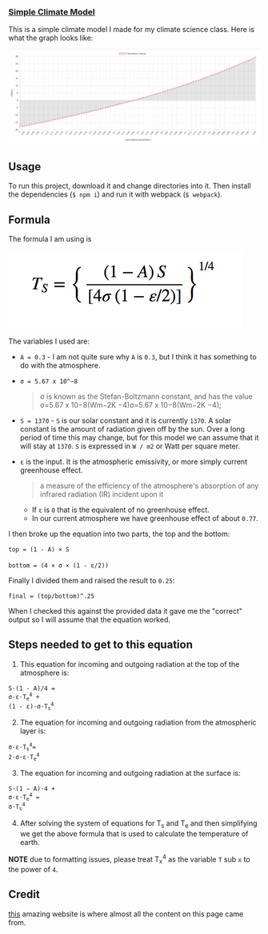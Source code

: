 ### [Simple Climate Model](http://climate-model.surge.sh/)

This is a simple climate model I made for my climate science class. Here is what the graph looks like:

![graph](./images/graph.png)

## Usage
To run this project, download it and change directories into it. Then install the dependencies (`$ npm i`) and run it with webpack (`$ webpack`).

## Formula
The formula I am using is

![formula](./images/fromula.png)

The variables I used are:
- `A = 0.3` - I am not quite sure why `A` is `0.3`, but I think it has something to do with the atmosphere.

- `σ = 5.67 x 10^−8`
  > σ is known as the Stefan-Boltzmann constant, and has the value σ=5.67 x 10−8(Wm−2K −4)σ=5.67 x 10−8(Wm−2K −4);

- `S = 1370` - `S` is our solar constant and it is currently `1370`. A solar constant is the amount of radiation given off by the sun. Over a long period of time this may change, but for this model we can assume that it will stay at `1370`. `S` is expressed in `W / m2` or Watt per square meter.

- `ε` is the input. It is the atmospheric emissivity, or more simply current greenhouse effect.
  >a measure of the efficiency of the atmosphere's absorption of any infrared radiation (IR) incident upon it

  - If `ε` is `0` that is the equivalent of no greenhouse effect.
  - In our current atmosphere we have greenhouse effect of about `0.77`.

I then broke up the equation into two parts, the top and the bottom:

```
top = (1 - A) × S

bottom = (4 × σ × (1 - ε/2))
```

Finally I divided them and raised the result to `0.25`:

```
final = (top/bottom)^.25
```

When I checked this against the provided data it gave me the "correct" output so I will assume that the equation worked.

## Steps needed to get to this equation
1. This equation for incoming and outgoing radiation at the top of the atmosphere is:
<pre><code>S⋅(1 - A)/4 =
σ⋅ε⋅T<sub>e</sub><sup>4</sup> +
(1 - ε)⋅σ⋅T<sub>s</sub><sup>4</sup>
</code></pre>

2. The equation for incoming and outgoing radiation from the atmospheric layer is:
<pre><code>σ⋅ε⋅T<sub>s</sub><sup>4</sup>=
2⋅σ⋅ε⋅T<sub>e</sub><sup>4</sup>
</code></pre>

3. The equation for incoming and outgoing radiation at the surface is:
<pre><code>S⋅(1 − A)⋅4 +
σ⋅ε⋅T<sub>e</sub><sup>4</sup> =
σ⋅T<sub>s</sub><sup>4</sup>
</code></pre>

4. After solving the system of equations for T<sub>s</sub> and T<sub>e</sub> and then simplifying we get the above formula that is used to calculate the temperature of earth.


**NOTE** due to formatting issues, please treat T<sub>x</sub><sup>4</sup> as the variable `T` sub `x` to the power of `4`.

## Credit

[this](https://www.e-education.psu.edu/meteo469/node/198) amazing website is where almost all the content on this page came from.
